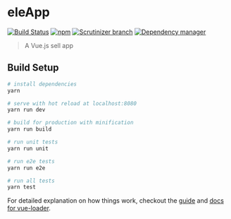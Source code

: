 # eleApp
[![Build Status](https://travis-ci.org/varandrew/vue2.0-ele-App.svg?branch=master)](https://travis-ci.org/varandrew/vue2.0-elm-App)
[![npm](https://img.shields.io/npm/v/npm.svg)](https://github.com/VarAndrewChen/vue2.0-elm-App)
[![Scrutinizer branch](https://img.shields.io/scrutinizer/coverage/g/phpmyadmin/phpmyadmin/master.svg)](https://github.com/VarAndrewChen/vue2.0-elm-App)
[![Dependency manager](https://david-dm.org/varandrew/vue2.0-elm-App.svg)](https://david-dm.org/varandrew/vue2.0-elm-App)
> A Vue.js sell app

## Build Setup

``` bash
# install dependencies
yarn

# serve with hot reload at localhost:8080
yarn run dev

# build for production with minification
yarn run build

# run unit tests
yarn run unit

# run e2e tests
yarn run e2e

# run all tests
yarn test
```

For detailed explanation on how things work, checkout the [guide](http://vuejs-templates.github.io/webpack/) and [docs for vue-loader](http://vuejs.github.io/vue-loader).
